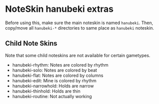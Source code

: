 NoteSkin hanubeki extras
========================

Before using this, make sure the main noteskin is named `hanubeki`.
Then, copy/move all `hanubeki-*` directories to same place as `hanubeki` noteskin.

Child Note Skins
----------------

Note that some child noteskins are not available for certain gametypes.

* hanubeki-rhythm: Notes are colored by rhythm
* hanubeki-solo: Notes are colored by beat
* hanubeki-flat: Notes are colored by columns
* hanubeki-edit: Mine is colored by rhythm
* hanubeki-narrowhold: Holds are narrow
* hanubeki-thinhold: Holds are thin
* hanubeki-routine: Not actually working
